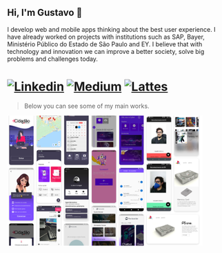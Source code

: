 ## Hi, I'm Gustavo 🤪
I develop web and mobile apps thinking about the best user experience. I have already worked on projects with institutions such as SAP, Bayer, Ministério Público do Estado de São Paulo and EY. I believe that with technology and innovation we can improve a better society, solve big problems and challenges today.
# [![Linkedin](https://img.shields.io/badge/-LinkedIn-242A2D?style=flat-square&logo=Linkedin&logoColor=white&link=https://www.linkedin.com/in/gustavoduregger/)](https://www.linkedin.com/in/gustavoduregger/) [![Medium](https://img.shields.io/badge/-Medium-242A2D?style=flat-square&logo=medium&logoColor=white&link=https://medium.com/@gustavo.duregger)](https://medium.com/@gustavo.duregger) [![Lattes](https://img.shields.io/badge/-CNPqLattes-242A2D?style=flat-square&link=http://lattes.cnpq.br/7411070819178956)](http://lattes.cnpq.br/7411070819178956) 

> Below you can see some of my main works.
<img src="https://github.com/GustavoDuregger/MPSP_Cidadao_Site/blob/master/assets/imagens/bg.png" width="90%">




